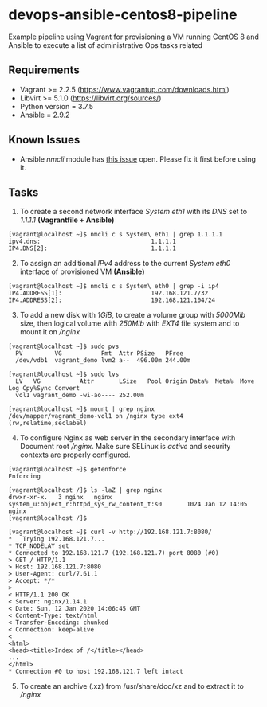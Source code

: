 # devops-ansible-centos8-pipeline
Example pipeline using Vagrant for provisioning a VM running CentOS 8 and Ansible to execute a list of administrative Ops tasks related

## Requirements
- Vagrant >= 2.2.5 (https://www.vagrantup.com/downloads.html)
- Libvirt >= 5.1.0 (https://libvirt.org/sources/)
- Python version = 3.7.5
- Ansible = 2.9.2

## Known Issues
- Ansible *nmcli* module has [this issue](https://github.com/ansible/ansible/pull/62609) open. Please fix it first before using it.

## Tasks
1) To create a second network interface *System eth1* with its *DNS* set to *1.1.1.1* **(Vagrantfile + Ansible)**
```
[vagrant@localhost ~]$ nmcli c s System\ eth1 | grep 1.1.1.1
ipv4.dns:                               1.1.1.1
IP4.DNS[2]:                             1.1.1.1
```
2) To assign an additional *IPv4* address to the current *System eth0* interface of provisioned VM **(Ansible)**
```
[vagrant@localhost ~]$ nmcli c s System\ eth0 | grep -i ip4
IP4.ADDRESS[1]:                         192.168.121.7/32
IP4.ADDRESS[2]:                         192.168.121.104/24
```
3) To add a new disk with *1GiB*, to create a volume group with *5000Mib* size, then logical volume with *250Mib* with *EXT4* file system and to mount it on */nginx*
```
[vagrant@localhost ~]$ sudo pvs
  PV         VG           Fmt  Attr PSize   PFree  
  /dev/vdb1  vagrant_demo lvm2 a--  496.00m 244.00m
  
[vagrant@localhost ~]$ sudo lvs
  LV   VG           Attr       LSize   Pool Origin Data%  Meta%  Move Log Cpy%Sync Convert
  vol1 vagrant_demo -wi-ao---- 252.00m                                                    

[vagrant@localhost ~]$ mount | grep nginx
/dev/mapper/vagrant_demo-vol1 on /nginx type ext4 (rw,relatime,seclabel)
```

4) To configure Nginx as web server in the secondary interface with Document root */nginx*. Make sure SELinux is *active* and security contexts are properly configured.
```
[vagrant@localhost ~]$ getenforce
Enforcing

[vagrant@localhost /]$ ls -laZ | grep nginx
drwxr-xr-x.   3 nginx   nginx   system_u:object_r:httpd_sys_rw_content_t:s0       1024 Jan 12 14:05 nginx
[vagrant@localhost /]$ 

[vagrant@localhost ~]$ curl -v http://192.168.121.7:8080/
*   Trying 192.168.121.7...
* TCP_NODELAY set
* Connected to 192.168.121.7 (192.168.121.7) port 8080 (#0)
> GET / HTTP/1.1
> Host: 192.168.121.7:8080
> User-Agent: curl/7.61.1
> Accept: */*
> 
< HTTP/1.1 200 OK
< Server: nginx/1.14.1
< Date: Sun, 12 Jan 2020 14:06:45 GMT
< Content-Type: text/html
< Transfer-Encoding: chunked
< Connection: keep-alive
< 
<html>
<head><title>Index of /</title></head>
...
</html>
* Connection #0 to host 192.168.121.7 left intact
```

5) To create an archive (.xz) from /usr/share/doc/xz and to extract it to */nginx* 
